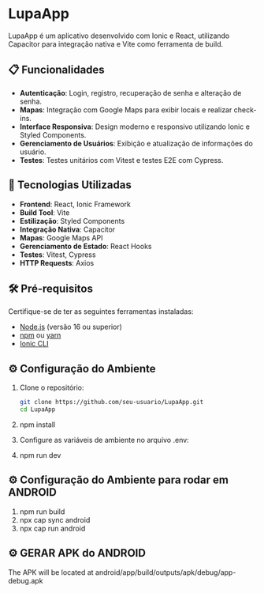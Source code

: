 # LupaApp

LupaApp é um aplicativo desenvolvido com Ionic e React, utilizando Capacitor para integração nativa e Vite como ferramenta de build.

## 📋 Funcionalidades

- **Autenticação**: Login, registro, recuperação de senha e alteração de senha.
- **Mapas**: Integração com Google Maps para exibir locais e realizar check-ins.
- **Interface Responsiva**: Design moderno e responsivo utilizando Ionic e Styled Components.
- **Gerenciamento de Usuários**: Exibição e atualização de informações do usuário.
- **Testes**: Testes unitários com Vitest e testes E2E com Cypress.

## 🚀 Tecnologias Utilizadas

- **Frontend**: React, Ionic Framework
- **Build Tool**: Vite
- **Estilização**: Styled Components
- **Integração Nativa**: Capacitor
- **Mapas**: Google Maps API
- **Gerenciamento de Estado**: React Hooks
- **Testes**: Vitest, Cypress
- **HTTP Requests**: Axios

## 🛠️ Pré-requisitos

Certifique-se de ter as seguintes ferramentas instaladas:

- [Node.js](https://nodejs.org/) (versão 16 ou superior)
- [npm](https://www.npmjs.com/) ou [yarn](https://yarnpkg.com/)
- [Ionic CLI](https://ionicframework.com/docs/cli)

## ⚙️ Configuração do Ambiente

1. Clone o repositório:

   ```bash
   git clone https://github.com/seu-usuario/LupaApp.git
   cd LupaApp
   
2. npm install

3. Configure as variáveis de ambiente no arquivo .env:

4. npm run dev

## ⚙️ Configuração do Ambiente para rodar em ANDROID

1. npm run build
2. npx cap sync android
3. npx cap run android

## ⚙️ GERAR APK do ANDROID

The APK will be located at
android/app/build/outputs/apk/debug/app-debug.apk
